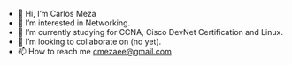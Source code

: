 - 👋 Hi, I’m Carlos Meza
- 👀 I’m interested in Networking.
- 🌱 I’m currently studying for CCNA, Cisco DevNet Certification and Linux.
- 💞️ I’m looking to collaborate on (no yet).
- 📫 How to reach me cmezaee@gmail.com

<!---
cmezaee/cmezaee is a ✨ special ✨ repository because its `README.md` (this file) appears on your GitHub profile.
You can click the Preview link to take a look at your changes.
--->
